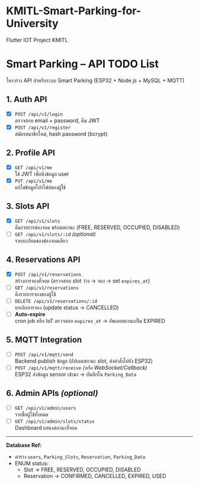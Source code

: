 # KMITL-Smart-Parking-for-University
Flutter IOT Project KMITL 

# Smart Parking – API TODO List

โครงร่าง API สำหรับระบบ Smart Parking (ESP32 + Node.js + MySQL + MQTT)  

## 1. Auth API
- [x] `POST /api/v1/login`  
  ตรวจสอบ email + password, คืน JWT  
- [x] `POST /api/v1/register`  
  สมัครสมาชิกใหม่, hash password (bcrypt)

## 2. Profile API
- [x] `GET /api/v1/me`  
  ใช้ JWT เพื่อดึงข้อมูล user  
- [x] `PUT /api/v1/me`  
  แก้ไขข้อมูลโปรไฟล์ของผู้ใช้

## 3. Slots API
- [x] `GET /api/v1/slots`  
  คืนรายการช่องจอด พร้อมสถานะ (FREE, RESERVED, OCCUPIED, DISABLED)  
- [ ] `GET /api/v1/slots/:id` *(optional)*  
  รายละเอียดของช่องจอดเดียว

## 4. Reservations API
- [x] `POST /api/v1/reservations`  
  สร้างการจองที่จอด (ตรวจสอบ slot ว่าง → จอง → set `expires_at`)  
- [ ] `GET /api/v1/reservations`  
  ดึงรายการจองของผู้ใช้  
- [ ] `DELETE /api/v1/reservations/:id`  
  ยกเลิกการจอง (update status → CANCELLED)  
- [ ] **Auto-expire**  
  cron job หรือ IoT ตรวจสอบ `expires_at` → อัพเดทสถานะเป็น EXPIRED

## 5. MQTT Integration
- [ ] `POST /api/v1/mqtt/send`  
  Backend publish ข้อมูล (อัปเดตสถานะ slot, ส่งคำสั่งไปยัง ESP32)  
- [ ] `POST /api/v1/mqtt/receive` *(หรือ WebSocket/Callback)*  
  ESP32 ส่งข้อมูล sensor เข้ามา → บันทึกใน `Parking_Data`

## 6. Admin APIs *(optional)*
- [ ] `GET /api/v1/admin/users`  
  รายชื่อผู้ใช้ทั้งหมด  
- [ ] `GET /api/v1/admin/slots/status`  
  Dashboard แสดงสถานะที่จอด

---
**Database Ref:**  
- ตาราง `users`, `Parking_Slots`, `Reservation`, `Parking_Data`  
- ENUM status:  
  - Slot → FREE, RESERVED, OCCUPIED, DISABLED  
  - Reservation → CONFIRMED, CANCELLED, EXPIRED, USED  
